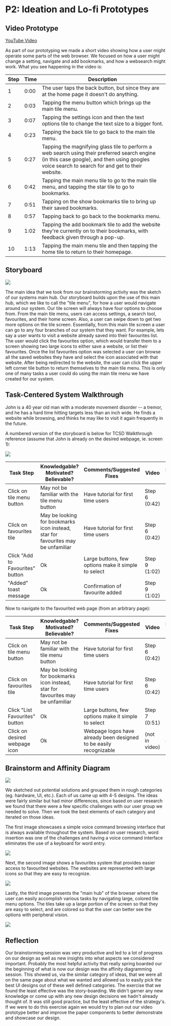# P2: Ideation and Lo-fi Prototypes

## Video Prototype

[](https://youtu.be/X77aQHgrE5k)

[YouTube Video](https://youtu.be/X77aQHgrE5k)

As part of our prototyping we made a short video showing how a user might operate some parts of the web browser. We focused on how a user might change a setting, navigate and add bookmarks, and how a websearch might work. What you see happening in the video is:

|Step|Time|Description|
|---|---|---|
|1|0:00|The user taps the back button, but since they are at the home page it doesn't do anything.
|2|0:03|Tapping the menu button which brings up the main tile menu.
|3|0:07|Tapping the settings icon and then the text options tile to change the text size to a bigger font.
|4|0:23|Tapping the back tile to go back to the main tile menu.
|5|0:27|Tapping the magnifying glass tile to perform a web search using their preferred search engine (in this case google), and then using googles voice search to search for and get to their website.
|6|0:42|Tapping the main menu tile to go to the main tile menu, and tapping the star tile to go to bookmarks.
|7|0:51|Tapping on the show bookmarks tile to bring up their saved bookmarks.
|8|0:57|Tapping back to go back to the bookmarks menu.
|9|1:02|Tapping the add bookmark tile to add the website they're currently on to their bookmarks, with feedback given through a pop-up.
|10|1:13|Tapping the main menu tile and then tapping the home tile to return to their homepage.
  
## Storyboard

![](https://janlothar.github.io/481-t01group01/P2-storyboard.jpg)

The main idea that we took from our brainstorming activity was the sketch of our systems main hub.  Our storyboard builds upon the use of this main hub, which we like to call the "tile menu", for how a user would navigate around our system.  Our tile screen will always have four options to choose from.  From the main tile menu, users can access settings, a search tool, favourites, and their home screen.  Also, a user can swipe down to get two more options on the tile screen.  Essentially, from this main tile screen a user can go to any four branches of our system that they want.  For example, lets say a user wants to visit a website already saved into their favourites list.  The user would click the favourites option, which would transfer them to a screen showing two large icons to either save a website, or list their favourites.  Once the list favourites option was selected a user can browse all the saved websites they have and select the icon associated with that website.  After being redirected to the website, the user can click the upper left corner tile button to return themselves to the main tile menu.  This is only one of many tasks a user could do using the main tile menu we have created for our system.

## Task-Centered System Walkthrough

John is a 40 year old man with a moderate movement disorder -- a tremor, and he has a hard time hitting targets less than an inch wide. He finds a website while browsing, and thinks he may like to visit it again frequently in the future.

A numbered version of the storyboard is below for TCSD Walkthrough reference (assume that John is already on the desired webpage, ie. screen 1):


![](https://janlothar.github.io/481-t01group01/P2-storyboard-numbered.jpg)

|Task Step|Knowledgable? Motivated? Believable?|Comments/Suggested Fixes|Video|Storyboard #|
|---|---|---|---|---|
|Click on tile menu button|May not be familiar with the tile menu button|Have tutorial for first time users|Step 6 (0:42)|1 --> 2|
|Click on favourites tile|May be looking for bookmarks icon instead, star for favourites may be unfamiliar|Have tutorial for first time users|Step 6 (0:42)|2 --> 3|
|Click "Add to Favourites" button|Ok|Large buttons, few options make it simple to select|Step 9 (1:02)|3 --> 1|
|"Added" toast message|Ok|Confirmation of favourite added|Step 9 (1:02)|1|

Now to navigate to the favourited web page (from an arbitrary page):

|Task Step|Knowledgable? Motivated? Believable?|Comments/Suggested Fixes|Video|Storyboard #|
|---|---|---|---|---|
|Click on tile menu button|May not be familiar with the tile menu button|Have tutorial for first time users|Step 6 (0:42)|1 --> 2|
|Click on favourites tile|May be looking for bookmarks icon instead, star for favourites may be unfamiliar|Have tutorial for first time users|Step 6 (0:42)|2 --> 3|
|Click "List Favourites" button|Ok|Large buttons, few options make it simple to select|Step 7 (0:51)|3 --> 4|
|Click on desired webpage icon|Ok|Webpage logos have already been designed to be easily recognizable|(not in video)|4 --> 1|



## Brainstorm and Affinity Diagram

![](https://janlothar.github.io/481-t01group01/20170601_111242.jpg)

We sketched out potential solutions and grouped them in rough categories (eg. hardware, UI, etc.). Each of us came up with 4-5 designs. The ideas were fairly similar but had minor differences, since based on user research we found that there were a few specific challenges with our user group we needed to solve. Then we took the best elements of each category and iterated on those ideas. 

The first image showcases a simple voice command browsing interface that is always available throughout the system. Based on user research, word insertion was one of the challenges and having a voice command interface eliminates the use of a keyboard for word entry.

![](https://janlothar.github.io/481-t01group01/20170601_113127.jpg)

Next, the second image shows a favourites system that provides easier access to favourited websites. The websites are represented with large icons so that they are easy to recognize.

![](https://janlothar.github.io/481-t01group01/20170601_113135.jpg)

Lastly, the third image presents the "main hub" of the browser where the user can easily accomplish various tasks by navigating large, colored tile menu options. The tiles take up a large portion of the screen so that they are easy to select, and are colored so that the user can better see the options with peripheral vision.

![](https://janlothar.github.io/481-t01group01/20170601_113115.jpg)

## Reflection

Our brainstorming session was very productive and led to a lot of progress on our design as well as new insights into what aspects we considered important.
Probably the most helpful activity that really spring boarded our the beginning of what is now our design was the affinity diagramming session. This showed us, via the similar category of ideas, that we were all on the same page about what we wanted and allowed us to easily pick the best UI designs out of these well defined categories. 
The exercise that we found the least effective was the story-boarding. We didn't garner any new knowledge or come up with any new design decisions we hadn't already thought of. It was still good practice, but the least effective of the strategy's.
If we were to do this exercise again we would try to plan out our video prototype better and improve the paper components to better demonstrate and showcase our design. 

